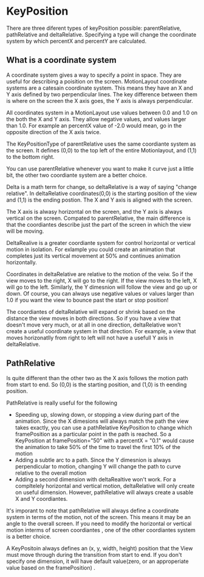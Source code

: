 # KeyPosition
There are three diferent types of keyPosition possible: parentRelative, pathRelative and deltaRelative. Specifying a type will change the coordinate system by which percentX and percentY are calculated. 

## What is a coordinate system
A coordinate system gives a way to specify a point in space. They are useful for describing a poisition on the screen. MotionLayout coordinate systems are a catesain coordinate system. This means they have an X and Y axis defined by two perpendicular lines. The key difference between them is where on the screen the X axis goes, the Y axis is always perpendicular. 

All coordinates system in a MotionLayout use values between 0.0 and 1.0 on the both the X and Y axis. They allow negative values, and values larger than 1.0. For example an percentX value of -2.0 would mean, go in the opposite direction of the X axis twice. 

The KeyPositionType of parentRelative uses the same coordiante system as the screen. It defines (0,0) to the top left of the entire Motionlayout, and (1,1) to the bottom right. 

You can use parentRelative whenever you want to make it curve just a little bit, the other two coordiante system are a better choice. 

Delta is a math term for change, so deltaRelative is a way of saying "change relative". In deltaRelative coordinates(0,0) is the starting position of the view and (1,1) is the ending postion. The X and Y axis is aligned with the screen. 

The X axis is alwasy horizontal on the screen, and the Y axis is always vertical on the screen. Compated to parentRelative, the main difference is that the coordiantes describe just the part of the screen in which the view will be moving. 

DeltaRealive is a greater coordiante system for control horizontal or vertical motion in isolation. For exlample you could create an animation that completes just its vertical movement at 50% and continues animation horizontally. 

Coordinates in deltaRelative are relative to the motion of the veiw. So if the view moves to the right, X will go to the right. If the view moves to the left, X will go to the left. Similarly, the Y dimesnion will follow the view and go up or down. Of course, you can always use negative values or values larger than 1.0 if you want the view to bounce past the start or stop position! 

The coordiantes of deltaRelative will expand or shrink based on the distance the view moves in both directions. So if you have a view that doesn't move very much, or at all in one direction, deltaRelative won't create a useful coordinate system in that direction. For example, a view that moves horizonatlly from right to left will not have a usefull Y axis in deltaRelative. 

## PathRelative 
Is quite different than the other two as the X axis follows the motion path from start to end. So (0,0) is the starting position, and (1,0) is th eending position. 

PathRelative is really useful for the following
- Speeding up, slowing down, or stopping a view during part of the animation. Since the X dimesions will always match the path the view takes exactly, you can use a pathRelative KeyPosition to change which framePosition as a particular point in the path is reached. So a KeyPosition at framePosition="50" with a percentX = "0.1" would cause the animation to take 50% of the time to travel the first 10% of the motion
- Adding a subtle arc to a path. Since the Y dimesnion is always perpendicular to motion, changing Y will change the path to curve relative to the overall motion
- Adding a second dimension  with deltaRealtive won't work. For a compltelely horizontal and vertical motion, deltaRelative will only create on useful dimension. However, pathRelative will always create a usable X and Y coordiantes. 

It's imporant to note that pathRelative will always define a coordinate system in terms of the motion, not of the screen. This means it may be an angle to the overall screen. If you need to modify the horizontal or vertical motion interms of screen coordiantes , one of the other coordiantes system is a better choice. 

A KeyPositoin always defines an (x, y, width, height) position that the View must move through during the transition from start to end. If you don't specify one dimension, it will have default value(zero, or an approperiate value based on the framePosition) .
